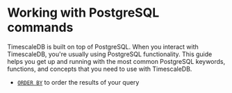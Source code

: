 # Working with PostgreSQL commands
TimescaleDB is built on top of PostgreSQL. When you interact with TimescaleDB,
you're usually using PostgreSQL functionality. This guide helps you get up and
running with the most common PostgreSQL keywords, functions, and concepts that
you need to use with TimescaleDB.

<!--* [`INSERT`][insert] to insert data into a hypertable-->
* [`ORDER BY`][order-by] to order the results of your query

[order-by]: /functions/:currentVersion:/order-by
[insert]: /functions/:currentVersion:/FIXME
